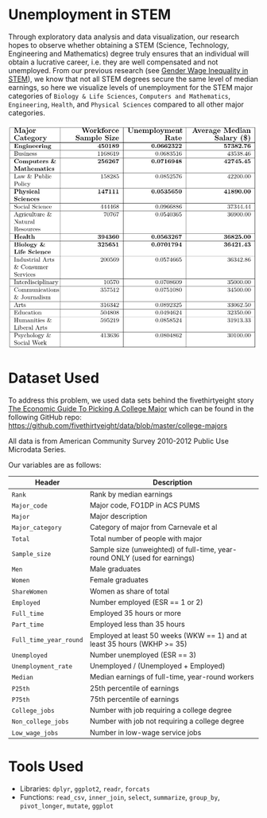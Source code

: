 # Unemployment in STEM

Through exploratory data analysis and data visualization, our research hopes to observe whether obtaining a STEM (Science, Technology, Engineering and Mathematics) degree truly ensures that an individual will obtain a lucrative career, i.e. they are well compensated and not unemployed. From our previous research (see [Gender Wage Inequality in STEM](https://github.com/lgibson7/Gender-Wage-Inequality-in-STEM)), we know that not all STEM degrees secure the same level of median earnings, so here we visualize levels of unemployment for the STEM major categories of `Biology & Life Sciences`, `Computers and Mathematics`, `Engineering`, `Health`, and `Physical Sciences` compared to all other major categories.

![](table1_loaded.jpg)


# Dataset Used

To address this problem, we used data sets behind the fivethirtyeight story [The Economic Guide To Picking A College Major](https://fivethirtyeight.com/features/the-economic-guide-to-picking-a-college-major/) which can be found in the following GitHub repo: https://github.com/fivethirtyeight/data/blob/master/college-majors

All data is from American Community Survey 2010-2012 Public Use Microdata Series.

Our variables are as follows:


Header | Description
---|---------
`Rank` | Rank by median earnings
`Major_code` | Major code, FO1DP in ACS PUMS
`Major` | Major description
`Major_category` | Category of major from Carnevale et al
`Total` | Total number of people with major
`Sample_size` | Sample size (unweighted) of full-time, year-round ONLY (used for earnings)
`Men` | Male graduates
`Women` | Female graduates
`ShareWomen` | Women as share of total
`Employed` | Number employed (ESR == 1 or 2)
`Full_time` | Employed 35 hours or more
`Part_time` | Employed less than 35 hours
`Full_time_year_round` | Employed at least 50 weeks (WKW == 1) and at least 35 hours (WKHP >= 35)
`Unemployed` | Number unemployed (ESR == 3)
`Unemployment_rate` | Unemployed / (Unemployed + Employed)
`Median` | Median earnings of full-time, year-round workers
`P25th` | 25th percentile of earnings
`P75th` | 75th percentile of earnings
`College_jobs` | Number with job requiring a college degree
`Non_college_jobs` | Number with job not requiring a college degree
`Low_wage_jobs` | Number in low-wage service jobs

# Tools Used

* Libraries: `dplyr`, `ggplot2`, `readr`, `forcats`
* Functions: `read_csv`, `inner_join`, `select`, `summarize`, `group_by`, `pivot_longer`, `mutate`, `ggplot`

